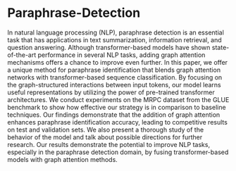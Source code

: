 # Paraphrase-Detection

In natural language processing (NLP), paraphrase
detection is an essential task that has applications in text
summarization, information retrieval, and question answering.
Although transformer-based models have shown state-of-the-art
performance in several NLP tasks, adding graph attention
mechanisms offers a chance to improve even further. In this
paper, we offer a unique method for paraphrase identification
that blends graph attention networks with transformer-based
sequence classification. By focusing on the graph-structured
interactions between input tokens, our model learns useful
representations by utilizing the power of pre-trained transformer
architectures. We conduct experiments on the MRPC dataset
from the GLUE benchmark to show how effective our strategy is
in comparison to baseline techniques. Our findings demonstrate
that the addition of graph attention enhances paraphrase
identification accuracy, leading to competitive results on test and
validation sets. We also present a thorough study of the behavior
of the model and talk about possible directions for further
research. Our results demonstrate the potential to improve NLP
tasks, especially in the paraphrase detection domain, by fusing
transformer-based models with graph attention methods.
